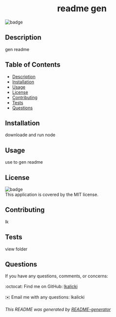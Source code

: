 

  <h1 align="center">readme gen </h1>
  
  ![badge](https://img.shields.io/badge/license-MIT-brightgreen)<br />
  ## Description
  gen readme
  ## Table of Contents
  - [Description](#description)
  - [Installation](#installation)
  - [Usage](#usage)
  - [License](#license)
  - [Contributing](#contribution)
  - [Tests](#testing)
  - [Questions](#questions)
  ## Installation
  downloade and run node
  ## Usage
  use to gen readme
  ## License
  ![badge](https://img.shields.io/badge/license-MIT-brightgreen)
  <br />
  This application is covered by the MIT license. 
  ## Contributing
  lk
  ## Tests
  view folder
  ## Questions
  If you have any questions, comments, or concerns: <br />
  <br />
  :octocat: Find me on GitHub: [lkalicki](https://github.com/lkalicki)<br />
  <br />
  ✉️ Email me with any questions: lkalicki<br /><br />
  _This README was generated by [README-generator](https://github.com/lkalicki/readme-generator)_
      